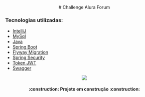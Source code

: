 <p align="center">
# Challenge Alura Forum 

### Tecnologias utilizadas:

- [IntelliJ](https://www.jetbrains.com/pt-br/idea/)
- [MySql](https://www.mysql.com/)
- [Java](https://www.java.com/pt-BR/)
- [Spring Boot](https://start.spring.io/)
- [Flyway Migration](https://start.spring.io/)
- [Spring Security](https://start.spring.io/)
- [Token JWT](https://jwt.io/)
- [Swagger](https://swagger.io/)
<p align="center">
<img loading="lazy" src="http://img.shields.io/static/v1?label=STATUS&message=EM%20DESENVOLVIMENTO&color=GREEN&style=for-the-badge"/>
</p>
<h4 align="center"> 
    :construction:  Projeto em construção  :construction:
</h4>
